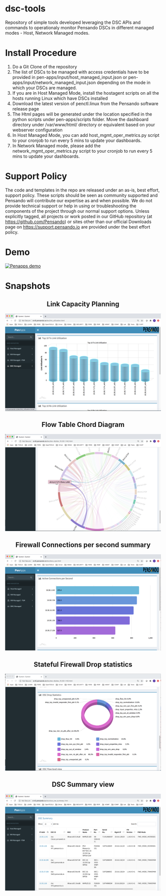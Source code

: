 # dsc-tools
Repository of simple tools developed leveraging the DSC APIs and commands to operationaly monitor Pensando DSCs in different managed modes - Host, Network Managed modes.

# Install Procedure
1. Do a Git Clone of the repository
2. The list of DSCs to be managed with access credentials have to be provided in pen-apps/input/host_managed_input.json or pen-apps/input/network_managed_input.json depending on the mode in which your DSCs are managed.
3. If you are in Host Managed Mode, install the hostagent scripts on all the hosts running Linux which have DSCs installed
4. Download the latest version of penctl.linux from the Pensando software release page
5. The Html pages will be generated under the location specified in the python scripts under pen-apps/scripts folder. Move the dashboard directory under /var/www/html/ directory or equivalent based on your webserver configuration
6. In Host Managed Mode, you can add host_mgmt_oper_metrics.py script to your cronjob to run every 5 mins to update your dashboards.  
7. In Network Managed mode, please add the network_mgmt_oper_metrics.py script to your cronjob to run every 5 mins to update your dashboards.

# Support Policy
The code and templates in the repo are released under an as-is, best effort, support policy. These scripts should be seen as community supported and Pensando will contribute our expertise as and when possible. We do not provide technical support or help in using or troubleshooting the components of the project through our normal support options. Unless explicitly tagged, all projects or work posted in our GitHub repository (at https://github.com/Pensando) or sites other than our official Downloads page on https://support.pensando.io are provided under the best effort policy.

# Demo

[![Penapps demo](demo/pensando-apps.gif)](demo/penapps-recording.mov)

# Snapshots

<div align="center">
  <h2>Link Capacity Planning</h2>
  <img src="demo/Link_capacity_plannning.png"</img>
  <h2>Flow Table Chord Diagram</h2>
  <img src="demo/Flow_table_view_chord_diagram.png"</img>
  <h2>Firewall Connections per second summary</h2>
  <img src="demo/CPS_summary_view.png"</img>
  <h2>Stateful Firewall Drop statistics</h2>
  <img src="demo/Firewall_drop_statistics.png"</img>
  <h2>DSC Summary view</h2>
  <img src="demo/DSC_summary_view.png"</img>
</div>
